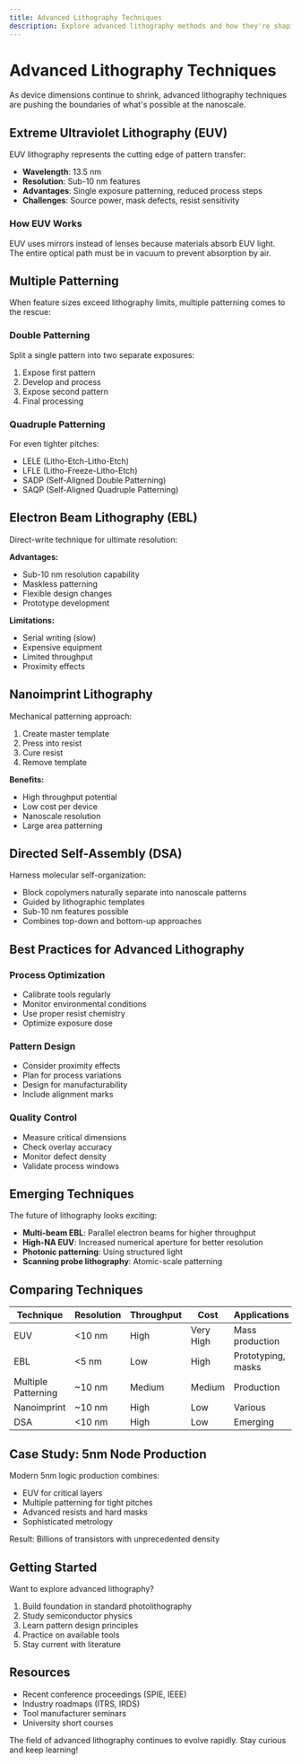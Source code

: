 ```yaml
---
title: Advanced Lithography Techniques
description: Explore advanced lithography methods and how they're shaping the future of nanofabrication
---
```


# Advanced Lithography Techniques

As device dimensions continue to shrink, advanced lithography techniques are pushing the boundaries of what's possible at the nanoscale.

## Extreme Ultraviolet Lithography (EUV)

EUV lithography represents the cutting edge of pattern transfer:

- **Wavelength**: 13.5 nm
- **Resolution**: Sub-10 nm features
- **Advantages**: Single exposure patterning, reduced process steps
- **Challenges**: Source power, mask defects, resist sensitivity

### How EUV Works

EUV uses mirrors instead of lenses because materials absorb EUV light. The entire optical path must be in vacuum to prevent absorption by air.

## Multiple Patterning

When feature sizes exceed lithography limits, multiple patterning comes to the rescue:

### Double Patterning

Split a single pattern into two separate exposures:

1. Expose first pattern
2. Develop and process
3. Expose second pattern
4. Final processing

### Quadruple Patterning

For even tighter pitches:

- LELE (Litho-Etch-Litho-Etch)
- LFLE (Litho-Freeze-Litho-Etch)
- SADP (Self-Aligned Double Patterning)
- SAQP (Self-Aligned Quadruple Patterning)

## Electron Beam Lithography (EBL)

Direct-write technique for ultimate resolution:

**Advantages:**
- Sub-10 nm resolution capability
- Maskless patterning
- Flexible design changes
- Prototype development

**Limitations:**
- Serial writing (slow)
- Expensive equipment
- Limited throughput
- Proximity effects

## Nanoimprint Lithography

Mechanical patterning approach:

1. Create master template
2. Press into resist
3. Cure resist
4. Remove template

**Benefits:**
- High throughput potential
- Low cost per device
- Nanoscale resolution
- Large area patterning

## Directed Self-Assembly (DSA)

Harness molecular self-organization:

- Block copolymers naturally separate into nanoscale patterns
- Guided by lithographic templates
- Sub-10 nm features possible
- Combines top-down and bottom-up approaches

## Best Practices for Advanced Lithography

### Process Optimization

- Calibrate tools regularly
- Monitor environmental conditions
- Use proper resist chemistry
- Optimize exposure dose

### Pattern Design

- Consider proximity effects
- Plan for process variations
- Design for manufacturability
- Include alignment marks

### Quality Control

- Measure critical dimensions
- Check overlay accuracy
- Monitor defect density
- Validate process windows

## Emerging Techniques

The future of lithography looks exciting:

- **Multi-beam EBL**: Parallel electron beams for higher throughput
- **High-NA EUV**: Increased numerical aperture for better resolution
- **Photonic patterning**: Using structured light
- **Scanning probe lithography**: Atomic-scale patterning

## Comparing Techniques

| Technique | Resolution | Throughput | Cost | Applications |
|-----------|-----------|------------|------|--------------|
| EUV | <10 nm | High | Very High | Mass production |
| EBL | <5 nm | Low | High | Prototyping, masks |
| Multiple Patterning | ~10 nm | Medium | Medium | Production |
| Nanoimprint | ~10 nm | High | Low | Various |
| DSA | <10 nm | High | Low | Emerging |

## Case Study: 5nm Node Production

Modern 5nm logic production combines:

- EUV for critical layers
- Multiple patterning for tight pitches
- Advanced resists and hard masks
- Sophisticated metrology

Result: Billions of transistors with unprecedented density

## Getting Started

Want to explore advanced lithography?

1. Build foundation in standard photolithography
2. Study semiconductor physics
3. Learn pattern design principles
4. Practice on available tools
5. Stay current with literature

## Resources

- Recent conference proceedings (SPIE, IEEE)
- Industry roadmaps (ITRS, IRDS)
- Tool manufacturer seminars
- University short courses

The field of advanced lithography continues to evolve rapidly. Stay curious and keep learning!


